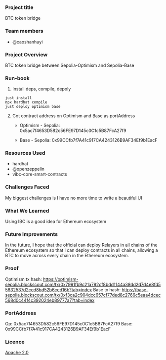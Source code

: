 ### Project title
BTC token bridge

### Team members
- @caoshanhuyi

### Project Overview
BTC token bridge between Sepolia-Optimism and Sepolia-Base

### Run-book
1. Install deps, compile, depoly
```shell
just install
npx hardhat compile
just deploy optimism base
```
2. Got contract address on Optimism and Base as portAddress
    - Optimism - Sepolia: 0x5ac7f4653D582c56FE97D145c0C1c5B87FcA27f9

    - Base - Sepolia: 0x99CCfb7f7A41c917CA4243126B9AF34Ef9b1EacF


### Resources Used
- hardhat
- @openzeppelin
- vibc-core-smart-contracts
### Challenges Faced
My biggest challenges is I have no more time to write a beautiful UI
### What We Learned
Using IBC is a good idea for Ethereum ecosystem
### Future Improvements
In the future, I hope that the official can deploy Relayers in all chains of the Ethereum ecosystem so that I can deploy contracts in all chains, allowing a BTC to move across every chain in the Ethereum ecosystem.

### Proof
Optimism tx hash: https://optimism-sepolia.blockscout.com/tx/0x7991fb9c21a782cf8bdd1144a38dd2d7d4e8fd55632537d2ced8bd52b6ced16b?tab=index
Base tx hash: https://base-sepolia.blockscout.com/tx/0xf3ca2c904dcc657cf77ded8c2766c5eaa4dcec568d0c44f4c392024eb89777a7?tab=index


### PortAddress
Op: 0x5ac7f4653D582c56FE97D145c0C1c5B87FcA27f9
Base: 0x99CCfb7f7A41c917CA4243126B9AF34Ef9b1EacF
 
### Licence
[Apache 2.0](LICENSE)

